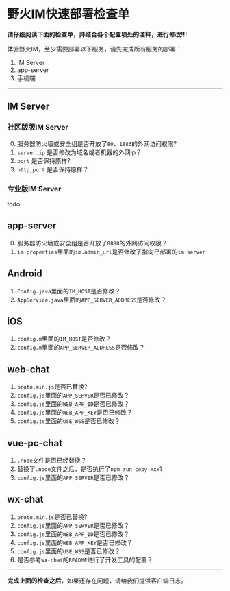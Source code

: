 #  野火IM快速部署检查单

**请仔细阅读下面的检查单，并结合各个配置项处的注释，进行修改!!!**

体验野火IM，至少需要部署以下服务，请先完成所有服务的部署：

1. IM Server
2. app-server
3. 手机端

------

## IM Server

### 社区版版IM Server
0. 服务器防火墙或安全组是否开放了```80```、```1883```的外网访问权限?
1. ```server.ip``` 是否修改为域名或者机器的外网ip？
2. ```port``` 是否保持原样?
3. ```http_port``` 是否保持原样？

### 专业版IM Server
todo

## app-server
0. 服务器防火墙或安全组是否开放了```8888```的外网访问权限？
1. ```im.properties```里面的```im.admin_url```是否修改了指向已部署的```im server```

## Android
1. ```Config.java```里面的```IM_HOST```是否修改？
2. ```AppService.java```里面的```APP_SERVER_ADDRESS```是否修改？

## iOS
1. ```config.m```里面的```IM_HOST```是否修改？
2. ```config.m```里面的```APP_SERVER_ADDRESS```是否修改？

## web-chat
1. ```proto.min.js```是否已替换?
2. ```config.js```里面的```APP_SERVER```是否已修改？
3. ```config.js```里面的```WEB_APP_ID```是否已修改？
4. ```config.js```里面的```WEB_APP_KEY```是否已修改？
5. ```config.js```里面的```USE_WSS```是否已修改？

## vue-pc-chat
1. ```.node```文件是否已经替换？
2. 替换了```.node```文件之后，是否执行了```npm run copy-xxx```?
3. ```config.js```里面的```APP_SERVER```是否已修改？

## wx-chat
1. ```proto.min.js```是否已替换?
2. ```config.js```里面的```APP_SERVER```是否已修改？
3. ```config.js```里面的```WEB_APP_ID```是否已修改？
4. ```config.js```里面的```WEB_APP_KEY```是否已修改？
5. ```config.js```里面的```USE_WSS```是否已修改？
6. 是否参考```wx-chat```的```README```进行了开发工具的配置？

---------
**完成上面的检查之后**，如果还存在问题，请给我们提供客户端日志。
